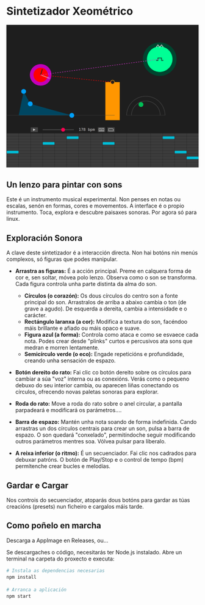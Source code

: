 # Sintetizador Xeométrico

![Captura do Sintetizador Xeométrico](image.png)

## Un lenzo para pintar con sons

Este é un instrumento musical experimental. Non penses en notas ou escalas, senón en formas, cores e movementos. A interface é o propio instrumento. Toca, explora e descubre paisaxes sonoras.
Por agora só para linux.

## Exploración Sonora

A clave deste sintetizador é a interacción directa. Non hai botóns nin menús complexos, só figuras que podes manipular.

*   **Arrastra as figuras:** É a acción principal. Preme en calquera forma de cor e, sen soltar, móvea polo lenzo. Observa como o son se transforma. Cada figura controla unha parte distinta da alma do son.
    *   **Círculos (o corazón):** Os dous círculos do centro son a fonte principal do son. Arrastralos de arriba a abaixo cambia o ton (de grave a agudo). De esquerda a dereita, cambia a intensidade e o carácter.
    *   **Rectángulo laranxa (a cor):** Modifica a textura do son, facéndoo máis brillante e afiado ou máis opaco e suave.
    *   **Figura azul (a forma):** Controla como ataca e como se esvaece cada nota. Podes crear desde "plinks" curtos e percusivos ata sons que medran e morren lentamente.
    *   **Semicírculo verde (o eco):** Engade repeticións e profundidade, creando unha sensación de espazo.

*   **Botón dereito do rato:** Fai clic co botón dereito sobre os círculos para cambiar a súa "voz" interna ou as conexións. Verás como o pequeno debuxo do seu interior cambia, ou aparecen liñas conectando os círculos, ofrecendo novas paletas sonoras para explorar.

*   **Roda do rato:** Move a roda do rato sobre o anel circular, a pantalla parpadeará e modificará os parámetros....

*   **Barra de espazo:** Mantén unha nota soando de forma indefinida. Cando arrastras un dos círculos centrais para crear un son, pulsa a barra de espazo. O son quedará "conxelado", permitíndoche seguir modificando outros parámetros mentres soa. Vólvea pulsar para liberalo.

*   **A reixa inferior (o ritmo):** É un secuenciador. Fai clic nos cadrados para debuxar patróns. O botón de Play/Stop e o control de tempo (bpm) permítenche crear bucles e melodías.

## Gardar e Cargar

Nos controis do secuenciador, atoparás dous botóns para gardar as túas creacións (presets) nun ficheiro e cargalos máis tarde.

## Como poñelo en marcha

Descarga a AppImage en Releases, ou...

Se descargaches o código, necesitarás ter Node.js instalado. Abre un terminal na carpeta do proxecto e executa:

```bash
# Instala as dependencias necesarias
npm install

# Arranca a aplicación
npm start
```
